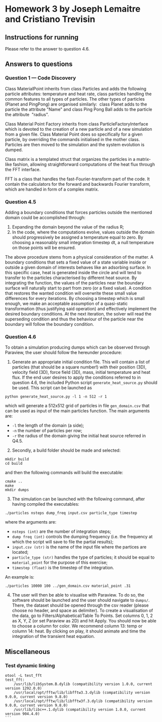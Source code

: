 # Homework 3 by Joseph Lemaitre and Cristiano Trevisin

## Instructions for running 
Please refer to the answer to question 4.6.

## Answers to questions
### Question 1 — Code Discovery
Class MaterialPoint inherits from class Particles and adds the following particle attributes: temperature and heat rate, class particles handling the common features to all types of particles. The other types of particles (Planet and PingPong) are organised similarly:  class Planet adds to the particle the attribute "Name" and class Ping Pong Ball adds to the particle the attribute  "radius".

Class Material Point Factory inherits from class ParticleFactoryInterface which is devoted to the creation of a new particle and of a new simulation from a given file. Class Material Point does so specifically for a given particle, by overriding the commands initialised in the mother class. Particles are then moved to the simulation and the system evolution is dumped.

Class matrix is a templated struct that organizes the particles in a matrix-like fashion, allowing straightforward computations of the heat flux through the FFT interface.

FFT is a class that handles the fast-Fourier-transform part of the code. It contain the calculators for the forward and backwards Fourier transform, which are handled in form of a complex matrix.


### Question 4.5
Adding a boundary conditions that forces particles outside the mentioned domain could be accomplished through:
1. Expanding the domain beyond the value of the radius R;
2. In the code, where the computations evolve, values outside the domain should progressively be assigned a temperature equal to zero. By choosing a reasonably small integration timestep dt, a null temperature on those points will be ensured. 

The above procedure stems from a physical consideration of the matter. A boundary conditions that sets a fixed value of a state variable inside or outside a given domain of interests behaves like an adsorbing surface. In this specific case, heat is generated inside the circle and will tend to transfer to the particles characterised by different heat source. By integrating the function, the values of the particles near the boundary surface will naturally start to part from zero (or a fixed value). A condition that restores the wanted condition will overwrite these small value differences for every iterations. By choosing a timestep which is small enough, we make an acceptable assumption of a quasi-static transformation (thus justifying said operation) and effectively implement the desired boundary conditions. At the next iteration, the solver will read the superseding condition and thus the behaviour of the particle near the boundary will follow the boundary condition.

### Question 4.6
To obtain a simulation producing dumps which can be observed through Paraview, the user should follow the hereunder procedure:
1. Generate an appropriate initial condition file. This will contain a list of particles (that should be a square number!) with their position (3D), velocity field (3D), force field (3D), mass, initial temperature and heat flux. If the end user desires to apply the conditions referred to in question 4.6, the included Python script ```generate_heat_source.py``` should be used. This script can be launched as 
```
python generate_heat_source.py -l 1 -n 512 -r 1
```
which will generate a 512x512 grid of particles in file `gen_domain.csv` that can be used as input of the main particles function. The main arguments are:
* ```-l``` the length of the domain (a side);
* ```-n``` the number of particles per row;
* ```-r``` the radius of the domain giving the initial heat source referred in Q4.5.

2. Secondly, a build folder should be made and selected:
```
mkdir build
cd build
```
and then the following commands will build the executable:
```
cmake ..
make
mkdir dumps
```

3. The simulation can be launched with the following command, after having compiled the executables:

```
./particles nsteps dump_freq input.csv particle_type timestep
```
where the arguments are:

* ```nsteps (int)``` are the number of integration steps;
* ```dump freq (int)``` controls the dumping frequency (i.e. the frequency at which the script will save to file the partial results);
* ```input.csv (str)``` is the name of the input file where the partices are located;
* ```particle_type (str)``` handles the type of particles; it should be equal to ```material_point``` for the purpose of this exercise;
* ```timestep (float)``` is the timestep of the integration.

An example is:
```
./particles 10000 100 ../gen_domain.csv material_point .31
```

4. The user will then be able to visualise with Paraview. To do so, the software should be launched and the user should navigate to `dumps/`. There, the dataset should be opened through the csv reader (please choose no header, and space as delimiter). 
To create a visualisation of the data, go to Filters/Alphabetical/Table To Points. Set columns 0, 1, 2 as X, Y, Z (or set Paraview as 2D) and hit Apply. You should  now be able to choose a column for color. We recommend column 13: temp or column 14: heat. By clicking on play, it should animate and time the integration of the transient heat equation.

## Miscellaneous
### Test dynamic linking
````
otool -L test_fft
test_fft:
	/usr/lib/libSystem.B.dylib (compatibility version 1.0.0, current version 1292.0.0)
	/usr/local/opt/fftw/lib/libfftw3.3.dylib (compatibility version 9.0.0, current version 9.8.0)
	/usr/local/opt/fftw/lib/libfftw3f.3.dylib (compatibility version 9.0.0, current version 9.8.0)
	/usr/lib/libc++.1.dylib (compatibility version 1.0.0, current version 904.4.0)
```
